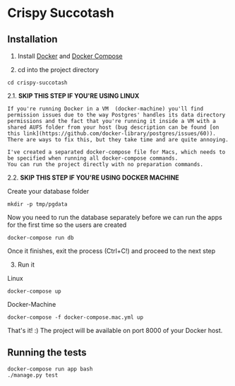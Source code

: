 # Crispy Succotash
## Installation

1. Install [Docker](https://docs.docker.com/installation/) and [Docker Compose](https://docs.docker.com/compose/install/)

2. cd into the project directory
  
  ```shell
  cd crispy-succotash
  ```
  
  2.1. **SKIP THIS STEP IF YOU'RE USING LINUX**
    
    If you're running Docker in a VM  (docker-machine) you'll find permission issues due to the way Postgres' handles its data directory permissions and the fact that you're running it inside a VM with a shared AUFS folder from your host (bug description can be found [on this link](https://github.com/docker-library/postgres/issues/60)). There are ways to fix this, but they take time and are quite annoying. 
    
    I've created a separated docker-compose file for Macs, which needs to be specified when running all docker-compose commands. 
    You can run the project directly with no preparation commands.
    


  2.2. **SKIP THIS STEP IF YOU'RE USING DOCKER MACHINE**
  
  Create your database folder
      
  ```shell
  mkdir -p tmp/pgdata
  ```
  
  Now you need to run the database separately before we can run the apps for the first time so the users are created

  ```shell
  docker-compose run db
  ```
  Once it finishes, exit the process (Ctrl+C!) and proceed to the next step
  
3. Run it

  Linux

  ```shell
  docker-compose up
  ```
  
  Docker-Machine

  ```shell
  docker-compose -f docker-compose.mac.yml up
  ```
  
That's it! :) The project will be available on port 8000 of your Docker host. 

## Running the tests

  ```shell
  docker-compose run app bash
  ./manage.py test
  ```
